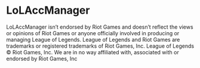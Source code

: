 # LoLAccManager
LoLAccManager isn’t endorsed by Riot Games and doesn’t reflect the views or opinions of Riot Games or anyone officially involved in producing or managing League of Legends. League of Legends and Riot Games are trademarks or registered trademarks of Riot Games, Inc. League of Legends © Riot Games, Inc. We are in no way affiliated with, associated with or endorsed by Riot Games, Inc
